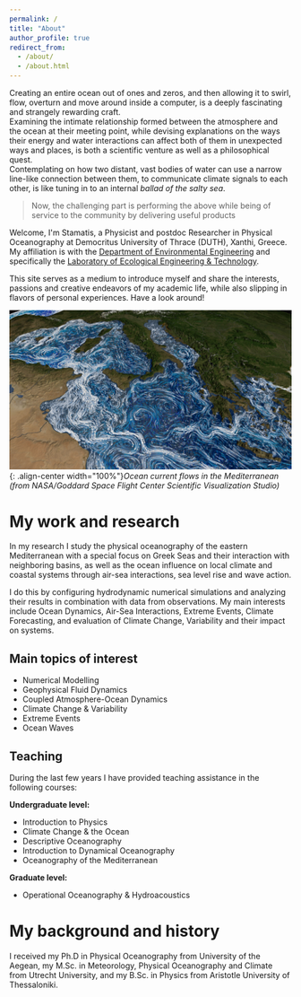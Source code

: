 ```yaml
---
permalink: /
title: "About"
author_profile: true
redirect_from: 
  - /about/
  - /about.html
---
```


Creating an entire ocean out of ones and zeros, and then allowing it to swirl, flow, overturn and move around inside a computer, is a deeply fascinating and strangely rewarding craft.   
Examining the intimate relationship formed between the atmosphere and the ocean at their meeting point, while devising explanations on the ways their energy and water interactions can affect both of them in unexpected ways and places, is both a scientific venture as well as a philosophical quest.   
Contemplating on how two distant, vast bodies of water can use a narrow line-like connection between them, to communicate climate signals to each other, is like tuning in to an internal _ballad of the salty sea_.

> Now, the challenging part is performing the above while being of service to the community by delivering useful products

Welcome, I'm Stamatis, a Physicist and postdoc Researcher in Physical Oceanography at Democritus University of Thrace (DUTH), Xanthi, Greece. My affiliation is with the [Department of Environmental Engineering](https://env.duth.gr/en/) and specifically the [Laboratory of Ecological Engineering & Technology](https://env.duth.gr/en/laboratories/lab5/).

This site serves as a medium to introduce myself and share the interests, passions and creative endeavors of my academic life, while also slipping in flavors of personal experiences. Have a look around!

![](/images/med_final_03.03000.jpg){: .align-center width="100%"}*Ocean current flows in the Mediterranean (from NASA/Goddard Space Flight Center Scientific Visualization Studio)*   

My work and research
======
In my research I study the physical oceanography of the eastern Mediterranean with a special focus on Greek Seas and their interaction with neighboring basins, as well as the ocean influence on local climate and coastal systems through air-sea interactions, sea level rise and wave action. 

I do this by configuring hydrodynamic numerical simulations and analyzing their results in combination with data from observations. My main interests include Ocean Dynamics, Air-Sea Interactions, Extreme Events, Climate Forecasting, and evaluation of Climate Change, Variability and their impact on systems.

<!--
You can find out more about my work in the [Projects](https://stamatispetalas.github.io/Projects) section, where I provide more information on past and current projects, and some hints on future .
-->

Main topics of interest
------
- Numerical Modelling <!--[Numerical Modelling](https://stamatispetalas.github.io/Projects/)-->
- Geophysical Fluid Dynamics <!--[Geophysical Fluid Dynamics](https://stamatispetalas.github.io/Projects/)-->
- Coupled Atmosphere-Ocean Dynamics <!--[Coupled Atmosphere-Ocean Dynamics](https://stamatispetalas.github.io/Projects/)-->
- Climate Change & Variability <!--[Climate Change & Variability](https://stamatispetalas.github.io/Projects/)-->
- Extreme Events <!--[Extreme Events](https://stamatispetalas.github.io/Projects/)-->
- Ocean Waves <!--[Ocean Waves](https://stamatispetalas.github.io/Projects/)-->

Teaching
------
During the last few years I have provided teaching assistance in the following courses:

**Undergraduate level:**
- Introduction to Physics <!--[Introduction to Physics]](https://stamatispetalas.github.io/Teaching/)-->
- Climate Change & the Ocean <!--[Climate Change & the Ocean]](https://stamatispetalas.github.io/Teaching/)-->
- Descriptive Oceanography <!--[Descriptive Oceanography]](https://stamatispetalas.github.io/Teaching/)-->
- Introduction to Dynamical Oceanography <!--[Introduction to Dynamical Oceanography]](https://stamatispetalas.github.io/Teaching/)-->
- Oceanography of the Mediterranean <!--[Oceanography of the Mediterranean]](https://stamatispetalas.github.io/Teaching/)-->

**Graduate level:**
- Operational Oceanography & Hydroacoustics <!--[Operational Oceanography & Hydroacoustics]](https://stamatispetalas.github.io/Teaching/)-->

My background and history
======
I received my Ph.D in Physical Oceanography from University of the Aegean, my M.Sc. in Meteorology, Physical Oceanography and Climate from Utrecht University, and my B.Sc. in Physics from Aristotle University of Thessaloniki. <!-- from the UC-Berkeley School of Information, my M.A. from the Communication, Culture, and Technology program at Georgetown University, and my B.A. in the Humanities program at the University of Texas at Austin. For just under five years after receiving my Ph.D, I was at the Berkeley Institute for Data Science as a staff ethnographer. At BIDS, I was first a postdoctoral scholar, then became a principal investigator and led several research and education efforts, including the institute’s Data Science Studies efforts and the Best Practices in Data Science series.-->

<!-- My intellectual communities
======
I’m a disciplinary nomad, ....integrating disciplines like computer science, information science, social psychology, and organization/management science with fields like philosophy, sociology, anthropology, and history of science and technology. In terms of academic specialties, I spend a lot of my time in the fields of Science and Technology Studies, Computer-Supported Cooperative Work, and new media / internet studies. Methodologically, while I am trained as a qualitative ethnographer, I also rely on other qualitative, quantitative, and computational methods. I often use more statistical forms of analysis to contextualize and further support more qualitative approaches, frequently collaborating with people from other disciplines. I frequently speak at conferences and events, and I also consult with various groups, organizations, and companies about a wide range of topics.-->
